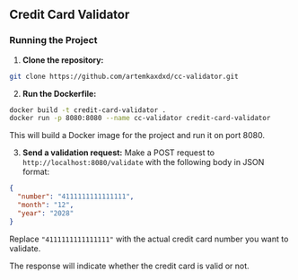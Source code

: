 ## Credit Card Validator

### Running the Project

1. **Clone the repository:**

```bash
git clone https://github.com/artemkaxdxd/cc-validator.git
```

2. **Run the Dockerfile:**

```bash
docker build -t credit-card-validator .
docker run -p 8080:8080 --name cc-validator credit-card-validator
```

This will build a Docker image for the project and run it on port 8080.

3. **Send a validation request:**
Make a POST request to `http://localhost:8080/validate` with the following body in JSON format:

```json
{
  "number": "4111111111111111",
  "month": "12",
  "year": "2028"
}
```

Replace `"4111111111111111"` with the actual credit card number you want to validate.

The response will indicate whether the credit card is valid or not.